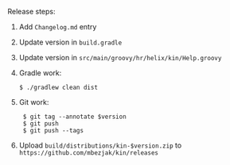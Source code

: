Release steps:

1. Add `Changelog.md` entry
2. Update version in `build.gradle`
3. Update version in `src/main/groovy/hr/helix/kin/Help.groovy`
4. Gradle work:

       $ ./gradlew clean dist

5. Git work:

        $ git tag --annotate $version
        $ git push
        $ git push --tags

6. Upload `build/distributions/kin-$version.zip` to
`https://github.com/mbezjak/kin/releases`
